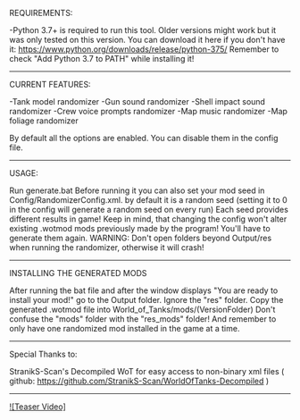 REQUIREMENTS:

-Python 3.7+ is required to run this tool. Older versions might work but it was only tested on this version.
You can download it here if you don't have it: https://www.python.org/downloads/release/python-375/
Remember to check "Add Python 3.7 to PATH" while installing it!
________________________________________________________________________________________________________________________________________

CURRENT FEATURES:

-Tank model randomizer
-Gun sound randomizer
-Shell impact sound randomizer
-Crew voice prompts randomizer
-Map music randomizer
-Map foliage randomizer

By default all the options are enabled. You can disable them in the config file.
________________________________________________________________________________________________________________________________________

USAGE:

Run generate.bat
Before running it you can also set your mod seed in Config/RandomizerConfig.xml. by default it is a random seed (setting it to 0 in the config will generate a random seed on every run)
Each seed provides different results in game!
Keep in mind, that changing the config won't alter existing .wotmod mods previously made by the program! You'll have to generate them again.
WARNING: Don't open folders beyond Output/res when running the randomizer, otherwise it will crash!
________________________________________________________________________________________________________________________________________

INSTALLING THE GENERATED MODS

After running the bat file and after the window displays "You are ready to install your mod!" go to the Output folder. Ignore the "res" folder. Copy the generated .wotmod file into World_of_Tanks/mods/(VersionFolder)
Don't confuse the "mods" folder with the "res_mods" folder!
And remember to only have one randomized mod installed in the game at a time.
________________________________________________________________________________________________________________________________________

Special Thanks to:

StranikS-Scan's Decompiled WoT for easy access to non-binary xml files ( github: https://github.com/StranikS-Scan/WorldOfTanks-Decompiled )
________________________________________________________________________________________________________________________________________

[![Teaser Video]](https://www.youtube.com/watch?v=VlDN37WwlM8)

